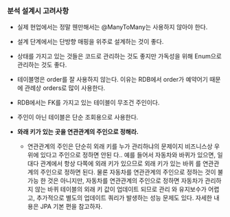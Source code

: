 ### 분석 설계시 고려사항

* 실제 현업에서는 정말 웬만해서는 @ManyToMany는 사용하지 않아야 한다.


* 설계 단계에서는 단방향 매핑을 위주로 설계하는 것이 좋다.


* 상태를 가지고 있는 것들은 코드로 관리하는 것도 좋지만 가독성을 위해 Enum으로 관리하는 것도 좋다.


* 테이블명은 order를 잘 사용하지 않는다. 이유는 RDB에서 order가 예약어기 때문에 관례상 orders로 많이 사용한다.


* RDB에서는 FK를 가지고 있는 테이블이 무조건 주인이다.


* 주인이 아닌 테이블은 단순 조회용으로 사용한다.


* **와래 키가 있는 곳을 연관관계의 주인으로 정해라.**
    * 연관관계의 주인은 단순히 외래 키를 누가 관리하냐의 문제이지 비즈니스상 우위에 있다고 주인으로 정하면 안된 다.. 예를 들어서 자동차와 바퀴가 있으면, 일대다 관계에서 항상 다쪽에 외래 키가 있으므로 외래
      키가 있는 바퀴 를 연관관계의 주인으로 정하면 된다. 물론 자동차를 연관관계의 주인으로 정하는 것이 불가능 한 것은 아니지만, 자동차를 연관관계의 주인으로 정하면 자동차가 관리하지 않는 바퀴 테이블의 외래 키
      값이 업데이트 되므로 관리 와 유지보수가 어렵고, 추가적으로 별도의 업데이트 쿼리가 발생하는 성능 문제도 있다. 자세한 내용은 JPA 기본 편을 참고하자.

